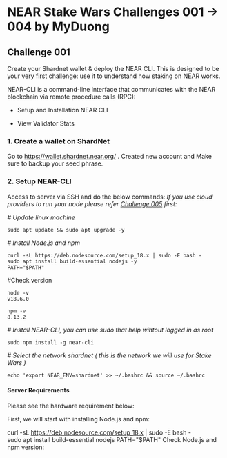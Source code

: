 # NEAR Stake Wars Challenges 001 → 004 by MyDuong
## Challenge 001 

Create your Shardnet wallet & deploy the NEAR CLI. This is designed to be your very first challenge: use it to understand how staking on NEAR works.

NEAR-CLI is a command-line interface that communicates with the NEAR blockchain via remote procedure calls (RPC):

* Setup and Installation NEAR CLI

* View Validator Stats

### 1. Create a wallet on ShardNet 

Go to https://wallet.shardnet.near.org/ . Created new account and Make sure to backup your seed phrase.

### 2. Setup NEAR-CLI

Access to server via SSH and do the below commands: 
*If you use cloud providers to run your node please refer [Challenge 005](https://github.com/duongthanhmy91/stakewars-iii/edit/main/005.md) first:*

*# Update linux machine*
```
sudo apt update && sudo apt upgrade -y
```

*# Install Node.js and npm*
```
curl -sL https://deb.nodesource.com/setup_18.x | sudo -E bash -  
sudo apt install build-essential nodejs -y
PATH="$PATH"
```
#Check version
```
node -v
v18.6.0

npm -v
8.13.2
```
*# Install NEAR-CLI, you can use sudo that help wihtout logged in as root* 
```
sudo npm install -g near-cli
```
*# Select the network shardnet ( this is the network we will use for Stake Wars )*
```
echo 'export NEAR_ENV=shardnet' >> ~/.bashrc && source ~/.bashrc
```
#### Server Requirements

Please see the hardware requirement below:

First, we will start with installing Node.js and npm:

curl -sL https://deb.nodesource.com/setup_18.x | sudo -E bash -  
sudo apt install build-essential nodejs
PATH="$PATH"
Check Node.js and npm version:

